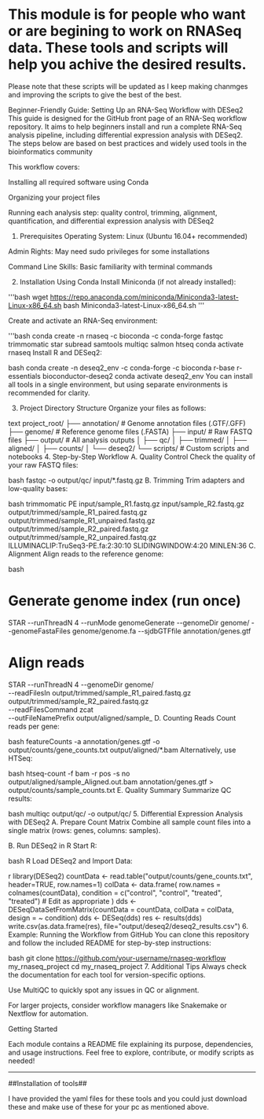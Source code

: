 # This module is for people who want or are begining to work on RNASeq data. These tools and scripts will help you achive the desired results.

Please note that these scripts will be updated as I keep making chanmges and improving the scripts to give the best of the best.

Beginner-Friendly Guide: Setting Up an RNA-Seq Workflow with DESeq2
This guide is designed for the GitHub front page of an RNA-Seq workflow repository. It aims to help beginners install and run a complete RNA-Seq analysis pipeline, including differential expression analysis with DESeq2. The steps below are based on best practices and widely used tools in the bioinformatics community

This workflow covers:

Installing all required software using Conda

Organizing your project files

Running each analysis step: quality control, trimming, alignment, quantification, and differential expression analysis with DESeq2

1. Prerequisites
Operating System: Linux (Ubuntu 16.04+ recommended)

Admin Rights: May need sudo privileges for some installations

Command Line Skills: Basic familiarity with terminal commands

2. Installation Using Conda
Install Miniconda (if not already installed):

'''bash
wget https://repo.anaconda.com/miniconda/Miniconda3-latest-Linux-x86_64.sh
bash Miniconda3-latest-Linux-x86_64.sh
'''

Create and activate an RNA-Seq environment:

'''bash
conda create -n rnaseq -c bioconda -c conda-forge fastqc trimmomatic star subread samtools multiqc salmon htseq
conda activate rnaseq
Install R and DESeq2:

bash
conda create -n deseq2_env -c conda-forge -c bioconda r-base r-essentials bioconductor-deseq2
conda activate deseq2_env
You can install all tools in a single environment, but using separate environments is recommended for clarity.

3. Project Directory Structure
Organize your files as follows:

text
project_root/
├── annotation/        # Genome annotation files (.GTF/.GFF)
├── genome/            # Reference genome files (.FASTA)
├── input/             # Raw FASTQ files
├── output/            # All analysis outputs
│   ├── qc/
│   ├── trimmed/
│   ├── aligned/
│   ├── counts/
│   └── deseq2/
└── scripts/           # Custom scripts and notebooks
4. Step-by-Step Workflow
A. Quality Control
Check the quality of your raw FASTQ files:

bash
fastqc -o output/qc/ input/*.fastq.gz
B. Trimming
Trim adapters and low-quality bases:

bash
trimmomatic PE input/sample_R1.fastq.gz input/sample_R2.fastq.gz \
  output/trimmed/sample_R1_paired.fastq.gz output/trimmed/sample_R1_unpaired.fastq.gz \
  output/trimmed/sample_R2_paired.fastq.gz output/trimmed/sample_R2_unpaired.fastq.gz \
  ILLUMINACLIP:TruSeq3-PE.fa:2:30:10 SLIDINGWINDOW:4:20 MINLEN:36
C. Alignment
Align reads to the reference genome:

bash
# Generate genome index (run once)
STAR --runThreadN 4 --runMode genomeGenerate --genomeDir genome/ --genomeFastaFiles genome/genome.fa --sjdbGTFfile annotation/genes.gtf

# Align reads
STAR --runThreadN 4 --genomeDir genome/ \
  --readFilesIn output/trimmed/sample_R1_paired.fastq.gz output/trimmed/sample_R2_paired.fastq.gz \
  --readFilesCommand zcat \
  --outFileNamePrefix output/aligned/sample_
D. Counting Reads
Count reads per gene:

bash
featureCounts -a annotation/genes.gtf -o output/counts/gene_counts.txt output/aligned/*.bam
Alternatively, use HTSeq:

bash
htseq-count -f bam -r pos -s no output/aligned/sample_Aligned.out.bam annotation/genes.gtf > output/counts/sample_counts.txt
E. Quality Summary
Summarize QC results:

bash
multiqc output/qc/ -o output/qc/
5. Differential Expression Analysis with DESeq2
A. Prepare Count Matrix
Combine all sample count files into a single matrix (rows: genes, columns: samples).

B. Run DESeq2 in R
Start R:

bash
R
Load DESeq2 and Import Data:

r
library(DESeq2)
countData <- read.table("output/counts/gene_counts.txt", header=TRUE, row.names=1)
colData <- data.frame(
  row.names = colnames(countData),
  condition = c("control", "control", "treated", "treated") # Edit as appropriate
)
dds <- DESeqDataSetFromMatrix(countData = countData, colData = colData, design = ~ condition)
dds <- DESeq(dds)
res <- results(dds)
write.csv(as.data.frame(res), file="output/deseq2/deseq2_results.csv")
6. Example: Running the Workflow from GitHub
You can clone this repository and follow the included README for step-by-step instructions:

bash
git clone https://github.com/your-username/rnaseq-workflow my_rnaseq_project
cd my_rnaseq_project
7. Additional Tips
Always check the documentation for each tool for version-specific options.

Use MultiQC to quickly spot any issues in QC or alignment.

For larger projects, consider workflow managers like Snakemake or Nextflow for automation.

Getting Started

Each module contains a README file explaining its purpose, dependencies, and usage instructions. Feel free to explore, contribute, or modify scripts as needed!

_________________________________________________________________________________________

##Installation of tools##

I have provided the yaml files for these tools and you could just download these and make use of these for your pc as mentioned above. 


